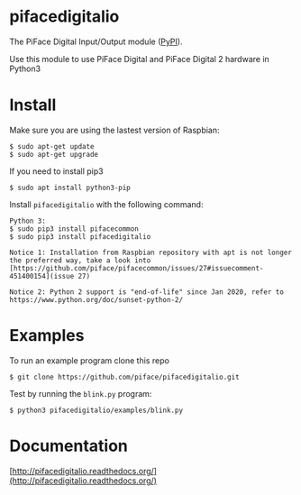 pifacedigitalio
===============
The PiFace Digital Input/Output module ([PyPI](https://pypi.python.org/pypi/pifacedigitalio/)).

Use this module to use PiFace Digital and PiFace Digital 2 hardware in Python3

Install
=======

Make sure you are using the lastest version of Raspbian:

    $ sudo apt-get update
    $ sudo apt-get upgrade

If you need to install pip3

    $ sudo apt install python3-pip

Install `pifacedigitalio` with the following command:

    Python 3:
    $ sudo pip3 install pifacecommon
    $ sudo pip3 install pifacedigitalio

    Notice 1: Installation from Raspbian repository with apt is not longer the preferred way, take a look into [https://github.com/piface/pifacecommon/issues/27#issuecomment-451400154](issue 27)
    
    Notice 2: Python 2 support is "end-of-life" since Jan 2020, refer to https://www.python.org/doc/sunset-python-2/

Examples
========

To run an example program clone this repo

    $ git clone https://github.com/piface/pifacedigitalio.git

Test by running the `blink.py` program:

    $ python3 pifacedigitalio/examples/blink.py

Documentation
=============

[http://pifacedigitalio.readthedocs.org/](http://pifacedigitalio.readthedocs.org/)

